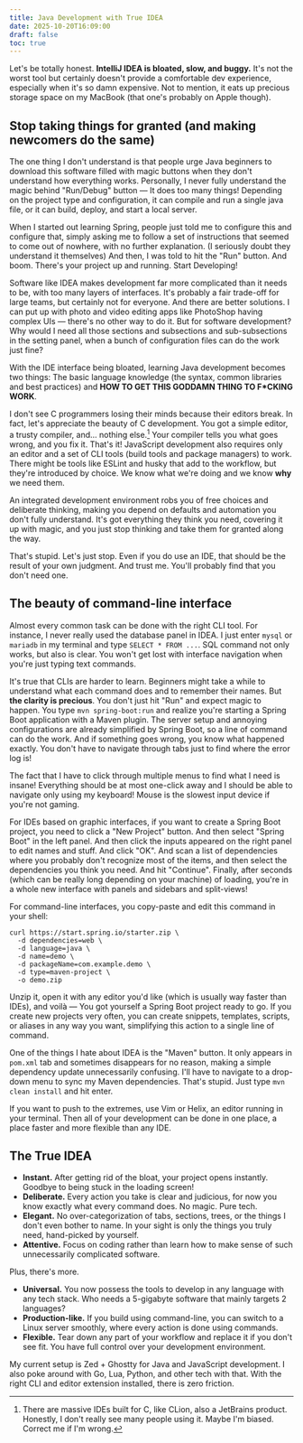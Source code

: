 ```yaml
---
title: Java Development with True IDEA
date: 2025-10-20T16:09:00
draft: false
toc: true
---
```


Let's be totally honest. **IntelliJ IDEA is bloated, slow, and buggy.** It's not the worst tool but certainly doesn't provide a comfortable dev experience, especially when it's so damn expensive. Not to mention, it eats up precious storage space on my MacBook (that one's probably on Apple though).<!--more-->

## Stop taking things for granted (and making newcomers do the same)

The one thing I don't understand is that people urge Java beginners to download this software filled with magic buttons when they don't understand how everything works. Personally, I never fully understand the magic behind "Run/Debug" button — It does too many things! Depending on the project type and configuration, it can compile and run a single java file, or it can build, deploy, and start a local server.

When I started out learning Spring, people just told me to configure this and configure that, simply asking me to follow a set of instructions that seemed to come out of nowhere, with no further explanation. (I seriously doubt they understand it themselves) And then, I was told to hit the "Run" button. And boom. There's your project up and running. Start Developing!

Software like IDEA makes development far more complicated than it needs to be, with too many layers of interfaces. It's probably a fair trade-off for large teams, but certainly not for everyone. And there are better solutions. I can put up with photo and video editing apps like PhotoShop having complex UIs — there's no other way to do it. But for software development? Why would I need all those sections and subsections and sub-subsections in the setting panel, when a bunch of configuration files can do the work just fine?

With the IDE interface being bloated, learning Java development becomes two things: The basic language knowledge (the syntax, common libraries and best practices) and **HOW TO GET THIS GODDAMN THING TO F\*CKING WORK**. 

I don't see C programmers losing their minds because their editors break. In fact, let's appreciate the beauty of C development. You got a simple editor, a trusty compiler, and... nothing else.[^1] Your compiler tells you what goes wrong, and you fix it. That's it! JavaScript development also requires only an editor and a set of CLI tools (build tools and package managers) to work. There might be tools like ESLint and husky that add to the workflow, but they're introduced by choice. We know what we're doing and we know **why** we need them.

An integrated development environment robs you of free choices and deliberate thinking, making you depend on defaults and automation you don't fully understand. It's got everything they think you need, covering it up with magic, and you just stop thinking and take them for granted along the way. 

That's stupid. Let's just stop. Even if you do use an IDE, that should be the result of your own judgment. And trust me. You'll probably find that you don't need one.

## The beauty of command-line interface

Almost every common task can be done with the right CLI tool. For instance, I never really used the database panel in IDEA. I just enter `mysql` or `mariadb` in my terminal and type `SELECT * FROM ...`. SQL command not only works, but also is clear. You won't get lost with interface navigation when you're just typing text commands.

It's true that CLIs are harder to learn. Beginners might take a while to understand what each command does and to remember their names. But **the clarity is precious**. You don't just hit "Run" and expect magic to happen. You type `mvn spring-boot:run` and realize you're starting a Spring Boot application with a Maven plugin. The server setup and annoying configurations are already simplified by Spring Boot, so a line of command can do the work. And if something goes wrong, you know what happened exactly. You don't have to navigate through tabs just to find where the error log is! 

The fact that I have to click through multiple menus to find what I need is insane! Everything should be at most one-click away and I should be able to navigate only using my keyboard! Mouse is the slowest input device if you're not gaming.

For IDEs based on graphic interfaces, if you want to create a Spring Boot project, you need to click a "New Project" button. And then select "Spring Boot" in the left panel. And then click the inputs appeared on the right panel to edit names and stuff. And click "OK". And scan a list of dependencies where you probably don't recognize most of the items, and then select the dependencies you think you need. And hit "Continue". Finally, after seconds (which can be really long depending on your machine) of loading, you're in a whole new interface with panels and sidebars and split-views!

For command-line interfaces, you copy-paste and edit this command in your shell:

```shell
curl https://start.spring.io/starter.zip \
  -d dependencies=web \
  -d language=java \
  -d name=demo \
  -d packageName=com.example.demo \
  -d type=maven-project \
  -o demo.zip
```

Unzip it, open it with any editor you'd like (which is usually way faster than IDEs), and voilà — You got yourself a Spring Boot project ready to go. If you create new projects very often, you can create snippets, templates, scripts, or aliases in any way you want, simplifying this action to a single line of command.

One of the things I hate about IDEA is the "Maven" button. It only appears in `pom.xml` tab and sometimes disappears for no reason, making a simple dependency update unnecessarily confusing. I'll have to navigate to a drop-down menu to sync my Maven dependencies. That's stupid. Just type `mvn clean install` and hit enter.

If you want to push to the extremes, use Vim or Helix, an editor running in your terminal. Then all of your development can be done in one place, a place faster and more flexible than any IDE.

## The True IDEA

- **Instant.** After getting rid of the bloat, your project opens instantly. Goodbye to being stuck in the loading screen!
- **Deliberate.** Every action you take is clear and judicious, for now you know exactly what every command does. No magic. Pure tech.
- **Elegant.** No over-categorization of tabs, sections, trees, or the things I don't even bother to name. In your sight is only the things you truly need, hand-picked by yourself.
- **Attentive.** Focus on coding rather than learn how to make sense of such unnecessarily complicated software.

Plus, there's more.

- **Universal.** You now possess the tools to develop in any language with any tech stack. Who needs a 5-gigabyte software that mainly targets 2 languages?
- **Production-like.** If you build using command-line, you can switch to a Linux server smoothly, where every action is done using commands.
- **Flexible.** Tear down any part of your workflow and replace it if you don't see fit. You have full control over your development environment.

My current setup is Zed + Ghostty for Java and JavaScript development. I also poke around with Go, Lua, Python, and other tech with that. With the right CLI and editor extension installed, there is zero friction.

[^1]: There are massive IDEs built for C, like CLion, also a JetBrains product. Honestly, I don't really see many people using it. Maybe I'm biased. Correct me if I'm wrong.
